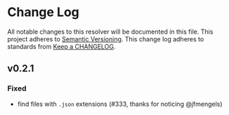 # Change Log
All notable changes to this resolver will be documented in this file.
This project adheres to [Semantic Versioning](http://semver.org/).
This change log adheres to standards from [Keep a CHANGELOG](http://keepachangelog.com).

## v0.2.1
### Fixed
- find files with `.json` extensions (#333, thanks for noticing @jfmengels)
